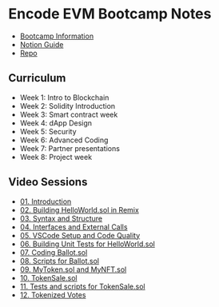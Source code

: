 # Encode EVM Bootcamp Notes

- [Bootcamp Information](https://www.encode.club/evm-bootcamp)
- [Notion Guide](https://encodeclub.notion.site/EVM-Bootcamp-Q4-2024-84ef51c6eb20450f8100729c2df48329)
- [Repo](https://github.com/Encode-Club-Solidity-Bootcamp)

## Curriculum

- Week 1: Intro to Blockchain
- Week 2: Solidity Introduction
- Week 3: Smart contract week
- Week 4: dApp Design
- Week 5: Security
- Week 6: Advanced Coding
- Week 7: Partner presentations
- Week 8: Project week

## Video Sessions

- [01. Introduction](https://youtu.be/DLRsQvjJ6rQ)
- [02. Building HelloWorld.sol in Remix](https://youtu.be/u59utjXGlIo)
- [03. Syntax and Structure](https://youtu.be/xiwZ9Z_UXkk)
- [04. Interfaces and External Calls](https://youtu.be/uuBSaLf1bv4)
- [05. VSCode Setup and Code Quality](https://youtu.be/YOf9UtGexSc)
- [06. Building Unit Tests for HelloWorld.sol](https://youtu.be/9_ykqoHoZGM)
- [07. Coding Ballot.sol](https://youtu.be/1OSiN2I1lfQ)
- [08. Scripts for Ballot.sol](https://youtu.be/OIdAUG1ggr4)
- [09. MyToken.sol and MyNFT.sol](https://youtu.be/v4qM45Gv_ac)
- [10. TokenSale.sol](https://www.youtube.com/watch?v=DPfFOKrgTb4)
- [11. Tests and scripts for TokenSale.sol](https://youtu.be/MnTGQqtUVoo)
- [12. Tokenized Votes](https://youtu.be/tFT7lWzVrR0)

